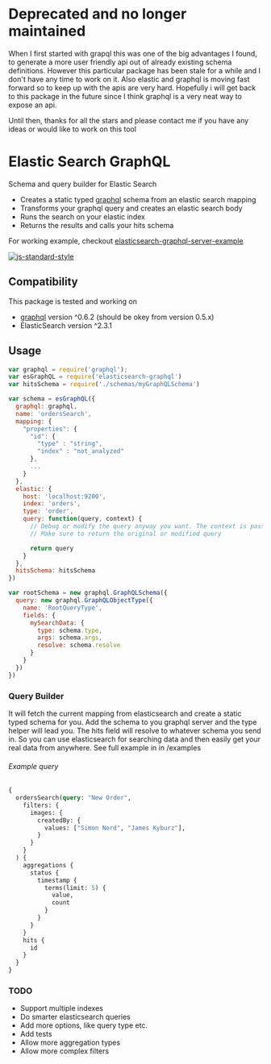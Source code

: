 # Deprecated and no longer maintained

When I first started with grapql this was one of the big advantages I found, to generate a more user
friendly api out of already existing schema definitions. However this particular package has been stale for a while and I don't have any time to work on it. Also elastic and graphql is moving fast forward so to keep up with the apis are very hard. Hopefully i will get back to this package in the future since I think graphql is a very neat way to expose an api.

Until then, thanks for all the stars and please contact me if you have any ideas or would like to work on this tool


# Elastic Search GraphQL
Schema and query builder for Elastic Search

- Creates a static typed [graphql](https://github.com/graphql/graphql-js) schema from an elastic search mapping
- Transforms your graphql query and creates an elastic search body
- Runs the search on your elastic index
- Returns the results and calls your hits schema

For working example, checkout [elasticsearch-graphql-server-example](https://github.com/nordsimon/elasticsearch-graphql-server-example)

[![js-standard-style](https://cdn.rawgit.com/feross/standard/master/badge.svg)](https://github.com/feross/standard)

## Compatibility
This package is tested and working on
- [graphql](https://github.com/graphql/graphql-js) version ^0.6.2 (should be okey from version 0.5.x)
- ElasticSearch version ^2.3.1

## Usage
```javascript
var graphql = require('graphql');
var esGraphQL = require('elasticsearch-graphql')
var hitsSchema = require('./schemas/myGraphQLSchema')

var schema = esGraphQL({
  graphql: graphql,
  name: 'ordersSearch',
  mapping: {
    "properties": {
      "id": {
        "type" : "string",
        "index" : "not_analyzed"
      },
      ...
    }
  },
  elastic: {
    host: 'localhost:9200',
    index: 'orders',
    type: 'order',
    query: function(query, context) {
      // Debug or modify the query anyway you want. The context is passed down from graphql
      // Make sure to return the original or modified query

      return query
    }
  },
  hitsSchema: hitsSchema
})

var rootSchema = new graphql.GraphQLSchema({
  query: new graphql.GraphQLObjectType({
    name: 'RootQueryType',
    fields: {
      mySearchData: {
        type: schema.type,
        args: schema.args,
        resolve: schema.resolve
      }
    }
  })
})

```



### Query Builder
It will fetch the current mapping from elasticsearch and create a static typed schema for you. Add the schema to you graphql server and the type helper will lead you. The hits field will resolve to whatever schema you send in. So you can use elasticsearch for searching data and then easily get your real data from anywhere. See full example in in /examples

###### Example query
```graphql
{
  ordersSearch(query: "New Order",
    filters: {
      images: {
        createdBy: {
          values: ["Simon Nord", "James Kyburz"],
        }
      }
    }
  ) {
    aggregations {
      status {
        timestamp {
          terms(limit: 5) {
            value,
            count
          }
        }
      }
    }
    hits {
      id
    }
  }
}
```

### TODO
* Support multiple indexes
* Do smarter elasticsearch queries
* Add more options, like query type etc.
* Add tests
* Allow more aggregation types
* Allow more complex filters
